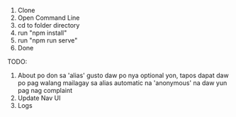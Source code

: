 1) Clone 
2) Open Command Line
3) cd to folder directory
4) run "npm install"
5) run "npm run serve"
6) Done

TODO:
1) About po don sa 'alias' gusto daw po nya optional yon, tapos dapat daw po pag walang mailagay sa alias automatic na 'anonymous' na daw yun pag nag complaint
2) Update Nav UI
3) Logs